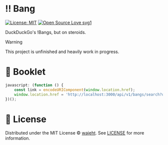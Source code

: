 # ‼️ Bang

<!-- [![Node.js CI](https://github.com/wajeht/bang/actions/workflows/ci.yml/badge.svg?branch=main)](https://github.com/wajeht/bang/actions/workflows/ci.yml) -->
[![License: MIT](https://img.shields.io/badge/License-MIT-blue.svg)](https://opensource.org/licenses/ISC)
[![Open Source Love svg1](https://badges.frapsoft.com/os/v1/open-source.svg?v=103)](https://github.com/wajeht/bang)

DuckDuckGo's !Bangs, but on steroids.

> [!WARNING]
> This project is unfinished and heavily work in progress.

# 🔖 Booklet

```javascript
javascript: (function () {
	const link = encodeURIComponent(window.location.href);
	window.location.href = 'http://localhost:3000/api/v1/bangs/search?q=!add ' + link;
})();
```

# 📜 License

Distributed under the MIT License © [wajeht](https://github.com/wajeht). See [LICENSE](./LICENSE) for more information.
